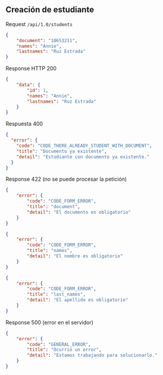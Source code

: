 ## Creación de estudiante

Request
`/api/1.0/students`

```json
{
    "document": "10653211",
    "names": "Annie",
    "lastnames": "Ruz Estrada"
}
```

Response HTTP 200
```json
{
    "data": {
        "id": 1,
        "names": "Annie",
        "lastnames": "Ruz Estrada"
    }
}
```

Respuesta 400

```json
{
  "error": {
    "code": "CODE_THERE_ALREADY_STUDENT_WITH_DOCUMENT",
    "title": "Documento ya existente",
    "detail": "Estudiante con documento ya existente."
  }
}
```

Response 422 (no se puede procesar la petición)
```json
{
    "error": {
        "code": "CODE_FORM_ERROR",
        "title": "document",
        "detail": "El documento es obligatorio"
    }
}
```
```json
{
    "error": {
        "code": "CODE_FORM_ERROR",
        "title": "names",
        "detail": "El nombre es obligatorio"
    }
}
```
```json
{
    "error": {
        "code": "CODE_FORM_ERROR",
        "title": "last_names",
        "detail": "El apellido es obligatorio"
    }
}
```

Response 500 (error en el servidor)
```json
{
    "error": {
        "code": "GENERAL_ERROR",
        "title": "Ocurrió un error",
        "detail": "Estamos trabajando para solucionarlo."
    }
}
```

